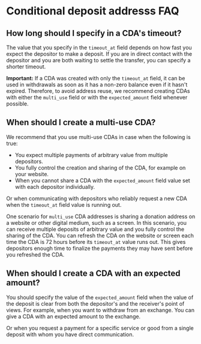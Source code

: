 # Conditional deposit addresss FAQ

## How long should I specify in a CDA's timeout?

The value that you specify in the `timeout_at` field depends on how fast you expect the depositor to make a deposit. If you are in direct contact with the depositor and you are both waiting to settle the transfer, you can specify a shorter timeout.

**Important:** If a CDA was created with only the `timeout_at` field, it can be used in withdrawals as soon as it has a non-zero balance even if it hasn't expired. Therefore, to avoid address reuse, we recommend creating CDAs with either the `multi_use` field or with the `expected_amount` field whenever possible.

## When should I create a multi-use CDA?

We recommend that you use multi-use CDAs in case when the following is true:

- You expect multiple payments of arbitrary value from multiple depositors.
- You fully control the creation and sharing of the CDA, for example on your website.
- When you cannot share a CDA with the `expected_amount` field value set with each depositor individually.

Or when communicating with depositors who reliably request a new CDA when the `timeout_at` field value is running out.

One scenario for `multi_use` CDA addresses is sharing a donation address on a website or other digital medium, such as a screen. In this scenario, you can receive multiple deposits of arbitrary value and you fully control the sharing of the CDA. You can refresh the CDA on the website or screen each time the CDA is 72 hours before its `timeout_at` value runs out. This gives depositors enough time to finalize the payments they may have sent before you refreshed the CDA.

## When should I create a CDA with an expected amount?

You should specify the value of the `expected_amount` field when the value of the deposit is clear from both the depositor's and the receiver's point of views. For example, when you want to withdraw from an exchange. You can give a CDA with an expected amount to the exchange.

Or when you request a payment for a specific service or good from a single deposit with whom you have direct communication.